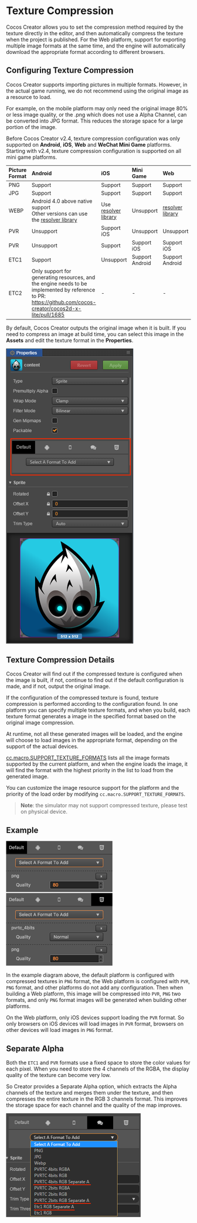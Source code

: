 # Texture Compression

Cocos Creator allows you to set the compression method required by the texture directly in the editor, and then automatically compress the texture when the project is published. For the Web platform, support for exporting multiple image formats at the same time, and the engine will automatically download the appropriate format according to different browsers.

## Configuring Texture Compression

Cocos Creator supports importing pictures in multiple formats. However, in the actual game running, we do not recommend using the original image as a resource to load.

For example, on the mobile platform may only need the original image 80% or less image quality, or the .png which does not use a Alpha Channel, can be converted into JPG format. This reduces the storage space for a large portion of the image.

Before Cocos Creator v2.4, texture compression configuration was only supported on **Android**, **iOS**, **Web** and **WeChat Mini Game** platforms.
Starting with v2.4, texture compression configuration is supported on all mini game platforms.

| Picture Format | Android | iOS | Mini Game | Web |
| :----------- | :------------ | :-------- | :------- | :------- |
| PNG | Support | Support | Support | Support |
| JPG | Support | Support | Support | Support |
| WEBP | Android 4.0 above native support<br>Other versions can use the [resolver library](https://github.com/alexey-pelykh/webp-android-backport) | Use [resolver library](https://github.com/carsonmcdonald/WebP-iOS-example) | Unsupport | [resolver library](https://caniuse.com/#feat=webp) |
| PVR | Unsupport | Support iOS | Unsupport | Unsupport |
| PVR | Unsupport | Support | Support iOS | Support iOS |
| ETC1 | Support | Unsupport | Support Android | Support Android |
| ETC2 | Only support for generating resources, and the engine needs to be implemented by reference to PR: <https://github.com/cocos-creator/cocos2d-x-lite/pull/1685> | - | - | - |

By default, Cocos Creator outputs the original image when it is built. If you need to compress an image at build time, you can select this image in the **Assets** and edit the texture format in the **Properties**.

![compress-texture](compress-texture/compress-texture.png)

## Texture Compression Details

Cocos Creator will find out if the compressed texture is configured when the image is built, if not, continue to find out if the default configuration is made, and if not, output the original image.

If the configuration of the compressed texture is found, texture compression is performed according to the configuration found. In one platform you can specify multiple texture formats, and when you build, each texture format generates a image in the specified format based on the original image compression.

At runtime, not all these generated images will be loaded, and the engine will choose to load images in the appropriate format, depending on the support of the actual devices.

[cc.macro.SUPPORT_TEXTURE_FORMATS](../../../api/en/classes/macro.html#supporttextureformats) lists all the image formats supported by the current platform, and when the engine loads the image, it will find the format with the highest priority in the list to load from the generated image.

You can customize the image resource support for the platform and the priority of the load order by modifying `cc.macro.SUPPORT_TEXTURE_FORMATS`.

> **Note**: the simulator may not support compressed texture, please test on physical device.

## Example

![1](compress-texture/1.png)
![2](compress-texture/2.png)

In the example diagram above, the default platform is configured with compressed textures in `PNG` format, the Web platform is configured with `PVR`, `PNG` format, and other platforms do not add any configuration. Then when building a Web platform, this image will be compressed into `PVR`, `PNG` two formats, and only `PNG` format images will be generated when building other platforms.

On the Web platform, only iOS devices support loading the `PVR` format. So only browsers on iOS devices will load images in `PVR` format, browsers on other devices will load images in `PNG` format.

## Separate Alpha

Both the `ETC1` and `PVR` formats use a fixed space to store the color values for each pixel. When you need to store the 4 channels of the RGBA, the display quality of the texture can become very low.

So Creator provides a Separate Alpha option, which extracts the Alpha channels of the texture and merges them under the texture, and then compresses the entire texture in the RGB 3 channels format. This improves the storage space for each channel and the quality of the map improves.

![](compress-texture/separate_alpha.png)
